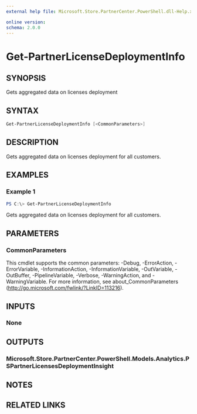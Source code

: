 ```yaml
---
external help file: Microsoft.Store.PartnerCenter.PowerShell.dll-Help.xml

online version:
schema: 2.0.0
---
```


# Get-PartnerLicenseDeploymentInfo

## SYNOPSIS
Gets aggregated data on licenses deployment

## SYNTAX

```powershell
Get-PartnerLicenseDeploymentInfo [<CommonParameters>]
```

## DESCRIPTION
Gets aggregated data on licenses deployment for all customers.

## EXAMPLES

### Example 1
```powershell
PS C:\> Get-PartnerLicenseDeploymentInfo
```

Gets aggregated data on licenses deployment for all customers.

## PARAMETERS

### CommonParameters
This cmdlet supports the common parameters: -Debug, -ErrorAction, -ErrorVariable, -InformationAction, -InformationVariable, -OutVariable, -OutBuffer, -PipelineVariable, -Verbose, -WarningAction, and -WarningVariable. For more information, see about_CommonParameters (http://go.microsoft.com/fwlink/?LinkID=113216).

## INPUTS

### None

## OUTPUTS

### Microsoft.Store.PartnerCenter.PowerShell.Models.Analytics.PSPartnerLicensesDeploymentInsight

## NOTES

## RELATED LINKS
